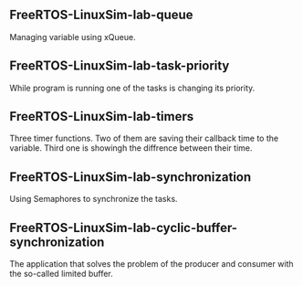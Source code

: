 ## FreeRTOS-LinuxSim-lab-queue
Managing variable using xQueue. 
## FreeRTOS-LinuxSim-lab-task-priority
While program is running one of the tasks is changing its priority. 
## FreeRTOS-LinuxSim-lab-timers
Three timer functions. Two of them are saving their callback time to the variable.
Third one is showingh the diffrence between their time.
## FreeRTOS-LinuxSim-lab-synchronization
Using Semaphores to synchronize the tasks.
## FreeRTOS-LinuxSim-lab-cyclic-buffer-synchronization
The application that solves
the problem of the producer and consumer with the so-called limited buffer.